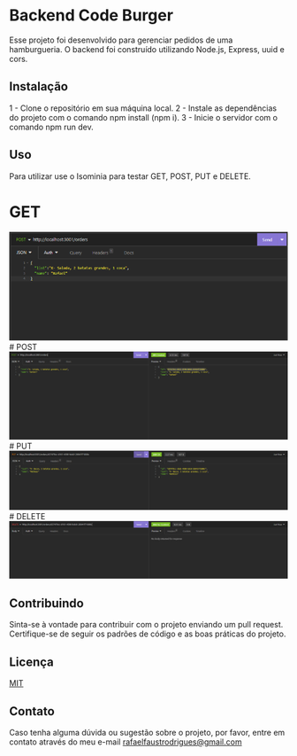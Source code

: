 # Backend Code Burger

Esse projeto foi desenvolvido para gerenciar pedidos de uma hamburgueria. O backend foi construído utilizando Node.js, Express, uuid e cors.

## Instalação

1 - Clone o repositório em sua máquina local.
2 - Instale as dependências do projeto com o comando npm install (npm i).
3 - Inicie o servidor com o comando npm run dev. 

## Uso

Para utilizar use o Isominia para testar GET, POST, PUT e DELETE.

# GET
<img src="./img/Screenshot_13.png">
# POST
<img src="./img/Screenshot_15.png"> 
# PUT
<img src="./img/Screenshot_16.png">
# DELETE
<img src="./img/Screenshot_18.png">

## Contribuindo

Sinta-se à vontade para contribuir com o projeto enviando um pull request. Certifique-se de seguir os padrões de código e as boas práticas do projeto.

## Licença

[MIT](https://choosealicense.com/licenses/mit/)

## Contato

Caso tenha alguma dúvida ou sugestão sobre o projeto, por favor, entre em contato através do meu e-mail rafaelfaustrodrigues@gmail.com
